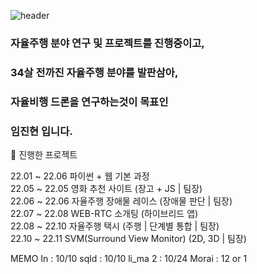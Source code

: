 ![header](https://capsule-render.vercel.app/api?type=rect&color=auto&height=300&section=header&text=안녕하세요!%임진현%입니다.&fontSize=90)

### 자율주행 분야 연구 및 프로젝트를 진행중이고, 
### 34살 전까진 자율주행 분야를 발판삼아,
### 자율비행 드론을 연구하는것이 목표인
### 임진현 입니다.

:rocket: 진행한 프로젝트

  22.01 ~ 22.06   파이썬 + 웹 기본 과정<br>
  22.05 ~ 22.05   영화 추천 사이트           (장고 + JS | 팀장)<br>
  22.06 ~ 22.06   자율주행 장애물 레이스     (장애물 판단 | 팀장)<br>
  22.07 ~ 22.08   WEB-RTC 소개팅             (하이브리드 앱)<br>
  22.08 ~ 22.10   자율주행 택시              (주행 | 단계별 통합 | 팀장)<br>
  22.10 ~ 22.11   SVM(Surround View Monitor) (2D, 3D | 팀장)


MEMO
In : 10/10
sqld : 10/10
li_ma 2 : 10/24
Morai : 12 or 1
